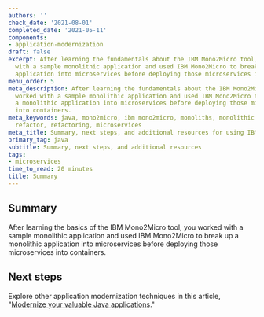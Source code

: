 ```yaml
---
authors: ''
check_date: '2021-08-01'
completed_date: '2021-05-11'
components:
- application-modernization
draft: false
excerpt: After learning the fundamentals about the IBM Mono2Micro tool, you worked
  with a sample monolithic application and used IBM Mono2Micro to break up a monolithic
  application into microservices before deploying those microservices into containers.
menu_order: 5
meta_description: After learning the fundamentals about the IBM Mono2Micro tool, you
  worked with a sample monolithic application and used IBM Mono2Micro to break up
  a monolithic application into microservices before deploying those microservices
  into containers.
meta_keywords: java, mono2micro, ibm mono2micro, monoliths, monolithic applications,
  refactor, refactoring, microservices
meta_title: Summary, next steps, and additional resources for using IBM Mono2Micro
primary_tag: java
subtitle: Summary, next steps, and additional resources
tags:
- microservices
time_to_read: 20 minutes
title: Summary
---
```


## Summary

After learning the basics of the IBM Mono2Micro tool, you worked with a sample monolithic application and used IBM Mono2Micro to break up a monolithic application into microservices before deploying those microservices into containers.

## Next steps

Explore other application modernization techniques in this article, "[Modernize your valuable Java applications](/articles/modernize-your-valuable-java-applications/)."